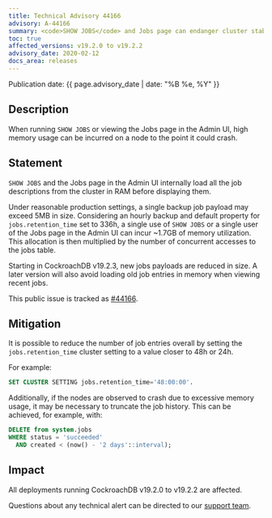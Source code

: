 ```yaml
---
title: Technical Advisory 44166
advisory: A-44166
summary: <code>SHOW JOBS</code> and Jobs page can endanger cluster stability
toc: true
affected_versions: v19.2.0 to v19.2.2
advisory_date: 2020-02-12
docs_area: releases
---
```


Publication date: {{ page.advisory_date | date: "%B %e, %Y" }}

## Description

When running `SHOW JOBS` or viewing the Jobs page in the Admin UI, high memory usage can be incurred on a node to the point it could crash.

## Statement

`SHOW JOBS` and the Jobs page in the Admin UI internally load all the job descriptions from the cluster in RAM before displaying them.

Under reasonable production settings, a single backup job payload may exceed 5MB in size. Considering an hourly backup and default property for `jobs.retention_time` set to 336h, a single use of `SHOW JOBS` or a single user of the Jobs page in the Admin UI can incur ~1.7GB of memory utilization. This allocation is then multiplied by the number of concurrent accesses to the jobs table.

Starting in CockroachDB v19.2.3, new jobs payloads are reduced in size. A later version will also avoid loading old job entries in memory when viewing recent jobs.

This public issue is tracked as [#44166](https://github.com/cockroachdb/cockroach/issues/44166).


## Mitigation

It is possible to reduce the number of job entries overall by setting the `jobs.retention_time` cluster setting to a value closer to 48h or 24h.

For example:

~~~sql
SET CLUSTER SETTING jobs.retention_time='48:00:00'.
~~~

Additionally, if the nodes are observed to crash due to excessive memory usage, it may be necessary to truncate the job history. This can be achieved, for example, with:

~~~sql
DELETE from system.jobs
WHERE status = 'succeeded'
  AND created < (now() - '2 days'::interval);
~~~

## Impact

All deployments running CockroachDB v19.2.0 to v19.2.2 are affected.

Questions about any technical alert can be directed to our [support team](https://support.cockroachlabs.com/).
